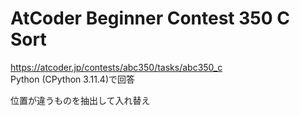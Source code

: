 # AtCoder Beginner Contest 350 C Sort  
https://atcoder.jp/contests/abc350/tasks/abc350_c  
Python (CPython 3.11.4)で回答  

位置が違うものを抽出して入れ替え